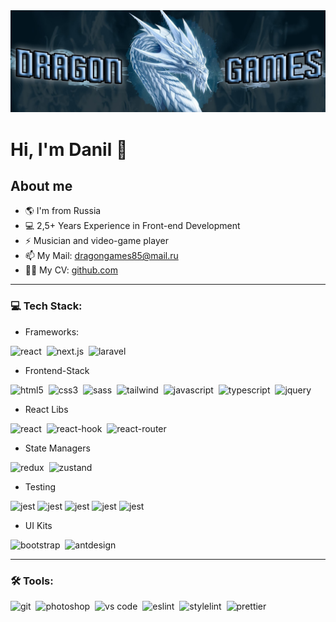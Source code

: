 
<img src="https://github.com/DragonGames85/DragonGames85/blob/main/assets/channels4_banner.jpg">

Hi, I'm Danil 👋
==============================  

## About me
* 🌎 I'm from Russia
* 💻 2,5+ Years Experience in Front-end Development
* ⚡ Musician and video-game player
* 📫 My Mail: dragongames85@mail.ru
* 👨‍💻 My CV: [github.com](https://github.com/DragonGames85/DragonGames85/blob/main/assets/NewResume3.png)

---

### 💻 Tech Stack:

- Frameworks:

<img alt="react" src="https://img.shields.io/badge/react-61DAFB.svg?&style=for-the-badge&logo=react&logoColor=fff" />&nbsp;
<img alt="next.js" src="https://img.shields.io/badge/next.js-000.svg?&style=for-the-badge&logo=next.js&logoColor=fff" />&nbsp;
<img alt="laravel" src="https://img.shields.io/badge/laravel-FF2D20.svg?&style=for-the-badge&logo=laravel&logoColor=fff" />&nbsp;

- Frontend-Stack

<img alt="html5" src="https://img.shields.io/badge/html-E34F26.svg?&style=for-the-badge&logo=html5&logoColor=fff" />&nbsp;
<img alt="css3" src="https://img.shields.io/badge/css-1572B6.svg?&style=for-the-badge&logo=css3&logoColor=fff" />&nbsp;
<img alt="sass" src="https://img.shields.io/badge/sass-CF649A.svg?&style=for-the-badge&logo=sass&logoColor=fff" />&nbsp;
<img alt="tailwind" src="https://img.shields.io/badge/tailwind-06B6D4.svg?&style=for-the-badge&logo=tailwindcss&logoColor=fff" />&nbsp;
<img alt="javascript" src="https://img.shields.io/badge/javascript-F7DF1E.svg?&style=for-the-badge&logo=javascript&logoColor=fff" />&nbsp;
<img alt="typescript" src="https://img.shields.io/badge/typescript-007ACC.svg?&style=for-the-badge&logo=typescript&logoColor=fff" />&nbsp;
<img alt="jquery" src="https://img.shields.io/badge/jquery-0769AD.svg?&style=for-the-badge&logo=jquery&logoColor=fff" />&nbsp;

- React Libs

<img alt="react" src="https://img.shields.io/badge/react&nbsp;query-FF4154.svg?&style=for-the-badge&logo=reactquery&logoColor=fff" />&nbsp;
<img alt="react-hook" src="https://img.shields.io/badge/react&nbsp;hook&nbsp;form-EC5990.svg?&style=for-the-badge&logo=reacthookform&logoColor=fff" />&nbsp;
<img alt="react-router" src="https://img.shields.io/badge/react&nbsp;router-CA4245.svg?&style=for-the-badge&logo=reactrouter&logoColor=fff" />&nbsp;

- State Managers

<img alt="redux" src="https://img.shields.io/badge/redux-764ABC.svg?&style=for-the-badge&logo=redux&logoColor=fff" />&nbsp;
<img alt="zustand" src="https://img.shields.io/badge/zustand-CC2936.svg?&style=for-the-badge&logo=zotero&logoColor=fff" />&nbsp;

- Testing

<img alt="jest" src="https://img.shields.io/badge/jest-success.svg?&style=for-the-badge&logo=jest&logoColor=fff" /> <img alt="jest" src="https://img.shields.io/badge/rtl-red.svg?&style=for-the-badge&logo=testing-library&logoColor=fff" /> <img alt="jest" src="https://img.shields.io/badge/loki-blueviolet.svg?&style=for-the-badge&logo=apache-cassandra&logoColor=fff" /> <img alt="jest" src="https://img.shields.io/badge/storybook-ff69b4.svg?&style=for-the-badge&logo=storybook&logoColor=fff" /> <img alt="jest" src="https://img.shields.io/badge/cypress-red.svg?&style=for-the-badge&logo=cypress&logoColor=fff" /> 

- UI Kits

<img alt="bootstrap" src="https://img.shields.io/badge/bootstrap-7610F7.svg?&style=for-the-badge&logo=bootstrap&logoColor=fff" />&nbsp;
<img alt="antdesign" src="https://img.shields.io/badge/antdesign-0170FE.svg?&style=for-the-badge&logo=antdesign&logoColor=fff" />&nbsp;

---

### 🛠 Tools:

<img alt="git" src="https://img.shields.io/badge/git-F05033.svg?&style=for-the-badge&logo=git&logoColor=fff" />&nbsp;
<img alt="photoshop" src="https://img.shields.io/badge/photoshop-31A8FF.svg?&style=for-the-badge&logo=adobe-photoshop&logoColor=fff" />&nbsp;
<img alt="vs code" src="https://img.shields.io/badge/vs code-007ACC.svg?&style=for-the-badge&logo=visual-studio-code&logoColor=fff" />&nbsp;
<img alt="eslint" src="https://img.shields.io/badge/eslint-4B32C3.svg?&style=for-the-badge&logo=eslint&logoColor=fff" />&nbsp;
<img alt="stylelint" src="https://img.shields.io/badge/stylelint-263238.svg?&style=for-the-badge&logo=stylelint&logoColor=fff" />&nbsp;
<img alt="prettier" src="https://img.shields.io/badge/prettier-F7B93E.svg?&style=for-the-badge&logo=prettier&logoColor=fff" /> 
